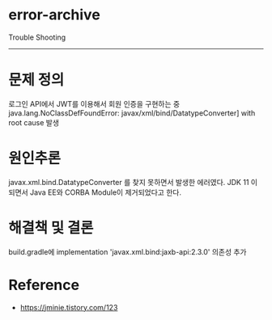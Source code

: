 # error-archive
Trouble Shooting

---

# 문제 정의

로그인 API에서 JWT를 이용해서 회원 인증을 구현하는 중 java.lang.NoClassDefFoundError: javax/xml/bind/DatatypeConverter] with root cause 발생

# 원인추론

javax.xml.bind.DatatypeConverter 를 찾지 못하면서 발생한 에러였다. JDK 11 이 되면서 Java EE와 CORBA Module이 제거되었다고 한다.

# 해결책 및 결론

build.gradle에 implementation 'javax.xml.bind:jaxb-api:2.3.0' 의존성 추가

# Reference

- <https://jminie.tistory.com/123>

